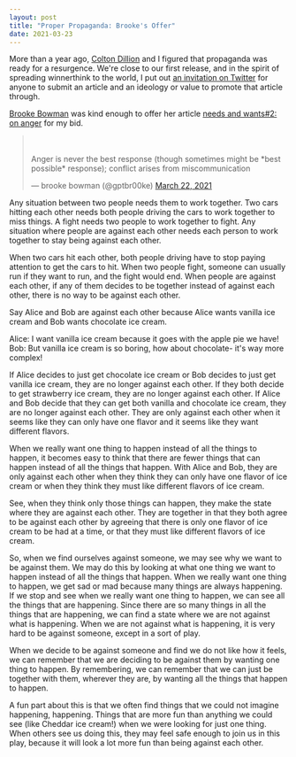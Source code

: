 ```yaml
---
layout: post
title: "Proper Propaganda: Brooke's Offer"
date: 2021-03-23
---
```


More than a year ago, [Colton Dillion](http://www.coltondillion.com/) and I figured that propaganda was ready for a resurgence. We're close to our first release, and in the spirit of spreading winnerthink to the world, I put out [an invitation on Twitter](https://twitter.com/forshaper/status/1374054730482159616) for anyone to submit an article and an ideology or value to promote that article through.  

[Brooke Bowman](https://twitter.com/gptbr00ke) was kind enough to offer her article [needs and wants#2: on anger](https://theproject.is/needs-and-wants-2-on-anger/) for my bid. 

<blockquote class="twitter-tweet" data-conversation="none"><p lang="en" dir="ltr"><br><br>Anger is never the best response (though sometimes might be *best possible* response); conflict arises from miscommunication</p>&mdash; brooke bowman (@gptbr00ke) <a href="https://twitter.com/gptbr00ke/status/1374075164883701772?ref_src=twsrc%5Etfw">March 22, 2021</a></blockquote>

Any situation between two people needs them to work together. Two cars hitting each other needs both people driving the cars to work together to miss things. A fight needs two people to work together to fight. Any situation where people are against each other needs each person to work together to stay being against each other.   

When two cars hit each other, both people driving have to stop paying attention to get the cars to hit. When two people fight, someone can usually run if they want to run, and the fight would end. When people are against each other, if any of them decides to be together instead of against each other, there is no way to be against each other.  

Say Alice and Bob are against each other because Alice wants vanilla ice cream and Bob wants chocolate ice cream.  

Alice: I want vanilla ice cream because it goes with the apple pie we have!  
Bob: But vanilla ice cream is so boring, how about chocolate- it's way more complex!  

If Alice decides to just get chocolate ice cream or Bob decides to just get vanilla ice cream, they are no longer against each other. If they both decide to get strawberry ice cream, they are no longer against each other. If Alice and Bob decide that they can get both vanilla and chocolate ice cream, they are no longer against each other. They are only against each other when it seems like they can only have one flavor and it seems like they want different flavors.  

When we really want one thing to happen instead of all the things to happen, it becomes easy to think that there are fewer things that can happen instead of all the things that happen. With Alice and Bob, they are only against each other when they think they can only have one flavor of ice cream or when they think they must like different flavors of ice cream.   

See, when they think only those things can happen, they make the state where they are against each other. They are together in that they both agree to be against each other by agreeing that there is only one flavor of ice cream to be had at a time, or that they must like different flavors of ice cream.  

So, when we find ourselves against someone, we may see why we want to be against them. We may do this by looking at what one thing we want to happen instead of all the things that happen. When we really want one thing to happen, we get sad or mad because many things are always happening. If we stop and see when we really want one thing to happen, we can see all the things that are happening. Since there are so many things in all the things that are happening, we can find a state where we are not against what is happening. When we are not against what is happening, it is very hard to be against someone, except in a sort of play.   

When we decide to be against someone and find we do not like how it feels, we can remember that we are deciding to be against them by wanting one thing to happen. By remembering, we can remember that we can just be together with them, wherever they are, by wanting all the things that happen to happen.  

A fun part about this is that we often find things that we could not imagine happening, happening. Things that are more fun than anything we could see (like Cheddar ice cream!) when we were looking for just one thing. When others see us doing this, they may feel safe enough to join us in this play, because it will look a lot more fun than being against each other.   
